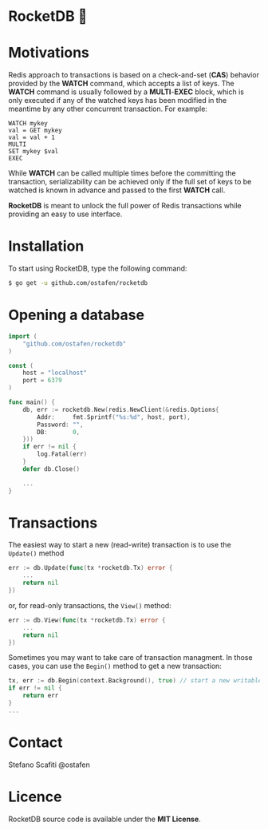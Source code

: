 # RocketDB :rocket:

# Motivations

Redis approach to transactions is based on a check-and-set (**CAS**) behavior provided by the **WATCH** command, which accepts a list of keys. The **WATCH** command is usually followed by a **MULTI**-**EXEC** block, which is only executed if any of the watched keys has been modified in the meantime by any other concurrent transaction. For example:
```
WATCH mykey
val = GET mykey
val = val + 1
MULTI
SET mykey $val
EXEC
```

While **WATCH** can be called multiple times before the committing the transaction, serializability can be achieved only if the full set of keys to be watched is known in advance and passed to the first **WATCH** call.

**RocketDB** is meant to unlock the full power of Redis transactions while providing an easy to use interface.

# Installation

To start using RocketDB, type the following command:
```bash
$ go get -u github.com/ostafen/rocketdb
```

# Opening a database

```go
import (
    "github.com/ostafen/rocketdb"
)

const (
    host = "localhost"
    port = 6379
)

func main() {
    db, err := rocketdb.New(redis.NewClient(&redis.Options{
		Addr:     fmt.Sprintf("%s:%d", host, port),
		Password: "",
		DB:       0,
	}))
    if err != nil {
        log.Fatal(err)
    }
    defer db.Close()

    ...
}
```

# Transactions

The easiest way to start a new (read-write) transaction is to use the `Update()` method

```go
err := db.Update(func(tx *rocketdb.Tx) error {
    ...
    return nil
})
```

or, for read-only transactions, the `View()` method:

```go
err := db.View(func(tx *rocketdb.Tx) error {
    ...
    return nil
})
```

Sometimes you may want to take care of transaction managment. In those cases, you can use the `Begin()` method to get a new transaction:

```go
tx, err := db.Begin(context.Background(), true) // start a new writable transaction with the provided context
if err != nil {
    return err
}
...
```

# Contact

Stefano Scafiti @ostafen

# Licence
RocketDB source code is available under the **MIT License**.
